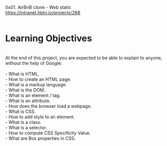0x01. AirBnB clone - Web static<br>
https://intranet.hbtn.io/projects/268<br>
<br>
# Learning Objectives<br>
<br>
At the end of this project, you are expected to be able to explain to anyone, without the help of Google:<br>
<br>
- What is HTML.<br>
- How to create an HTML page.<br>
- What is a markup language.<br>
- What is the DOM.<br>
- What is an element / tag.<br>
- What is an attribute.<br>
- How does the browser load a webpage.<br>
- What is CSS.<br>
- How to add style to an element.<br>
- What is a class.<br>
- What is a selector.<br>
- How to compute CSS Specificity Value.<br>
- What are Box properties in CSS.<br>
<br>
